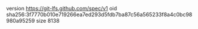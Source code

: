 version https://git-lfs.github.com/spec/v1
oid sha256:3f7770b010e719266ea7ed293d5fdb7ba87c56a565233f8a4c0bc98980a95259
size 8138
